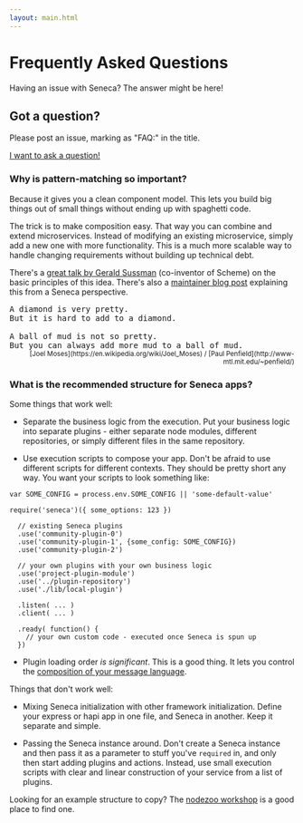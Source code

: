 ```yaml
---
layout: main.html
---
```


# Frequently Asked Questions

Having an issue with Seneca? The answer might be here!

## Got a question?

Please post an issue, marking as "FAQ:" in the title.

[I want to ask a question!](https://github.com/senecajs/senecajs.org/issues/new?title=FAQ:%20)

### Why is pattern-matching so important?

Because it gives you a clean component model. This lets you build big
things out of small things without ending up with spaghetti code.

The trick is to make composition easy. That way you can combine and
extend microservices. Instead of modifying an existing microservice,
simply add a new one with more functionality. This is a much more
scalable way to handle changing requirements without building up
technical debt.

There's a [great talk by Gerald Sussman](https://vimeo.com/151465912)
(co-inventor of Scheme) on the basic principles of this idea. There's
also a
[maintainer blog post](http://www.richardrodger.com/seneca-microservices-nodejs#.Vqi9LBiLT-k)
explaining this from a Seneca perspective.

<pre style="margin-bottom:0px">
A diamond is very pretty.
But it is hard to add to a diamond.
&nbsp;
A ball of mud is not so pretty.
But you can always add more mud to a ball of mud.
</pre>
<div style="text-align:right"><small>[Joel Moses](https://en.wikipedia.org/wiki/Joel_Moses) / [Paul Penfield](http://www-mtl.mit.edu/~penfield/)</small></div>


### What is the recommended structure for Seneca apps?

Some things that work well:

   * Separate the business logic from the execution. Put your business
     logic into separate plugins - either separate node modules,
     different repositories, or simply different files in the same
     repository.

   * Use execution scripts to compose your app. Don't be afraid to use
     different scripts for different contexts. They should be pretty
     short any way. You want your scripts to look something like:

```
var SOME_CONFIG = process.env.SOME_CONFIG || 'some-default-value' 

require('seneca')({ some_options: 123 })

  // existing Seneca plugins
  .use('community-plugin-0')
  .use('community-plugin-1', {some_config: SOME_CONFIG})
  .use('community-plugin-2')

  // your own plugins with your own business logic
  .use('project-plugin-module')
  .use('../plugin-repository')
  .use('./lib/local-plugin')

  .listen( ... )
  .client( ... )

  .ready( function() {
    // your own custom code - executed once Seneca is spun up
  })
```

   * Plugin loading order _is significant_. This is a good thing. It
     lets you control the [composition of your message language](http://www.richardrodger.com/seneca-microservices-nodejs#.VqdKAhiLT-k).

Things that don't work well:

   * Mixing Seneca initialization with other framework
     initialization. Define your express or hapi app in one file, and
     Seneca in another. Keep it separate and simple.

   * Passing the Seneca instance around. Don't create a Seneca
     instance and then pass it as a parameter to stuff you've
     `required` in, and only then start adding plugins and
     actions. Instead, use small execution scripts with clear and
     linear construction of your service from a list of plugins.

Looking for an example structure to copy? The
[nodezoo workshop](https://github.com/rjrodger/nodezoo) is a good
place to find one.



